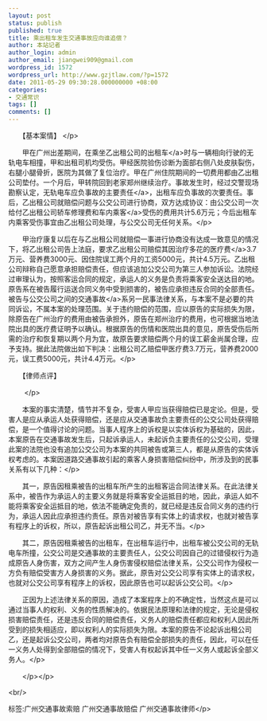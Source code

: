 ```yaml
---
layout: post
status: publish
published: true
title: 乘出租车发生交通事故应向谁追偿？
author: 本站记者
author_login: admin
author_email: jiangwei909@gmail.com
wordpress_id: 1572
wordpress_url: http://www.gzjtlaw.com/?p=1572
date: 2011-05-29 09:30:28.000000000 +08:00
categories:
- 交通常识
tags: []
comments: []
---
```

<p><p>　　【基本案情】 <&#47;p><p>　　甲在广州出差期间，在乘坐乙出租公司的<a>出租车<&#47;a>时与一辆相向行驶的无轨电车相撞，甲和出租司机均受伤。甲经医院验伤诊断为面部右侧八处皮肤裂伤，右腿小腿骨折，医院为其做了复位治疗。甲在广州住院期间的一切费用都由乙出租公司垫付。一个月后，甲转院回到老家郑州继续治疗。事故发生时，经过交警现场勘察认定，无轨电车应负事故的<a>主要责任<&#47;a>，出租车应负事故的次要责任。事后，乙出租公司就赔偿问题与公交公司进行协商，双方达成协议：由公交公司一次给付乙出租公司轿车修理费和车内<a>乘客<&#47;a>受伤的费用共计5.6万元；今后出租车内乘客受伤事宜由乙出租公司处理，与公交公司无任何关系。<&#47;p><p>　　甲治疗康复以后在与乙出租公司就赔偿一事进行协商没有达成一致意见的情况下，将乙出租公司告上法庭，要求乙出租公司赔偿其因治疗多花的<a>医疗费<&#47;a>3.7万元、营养费3000元、因住院误工两个月的工资5000元，共计4.5万元。乙出租公司辩称自己愿意承担赔偿责任，但应该追加公交公司为第三人参加诉讼。法院经过审理认为，按照客运合同的规定，承运人的义务是负责将乘客安全送达目的地。原告系在被告履行运送合同义务中受到损害的，被告应承担违反合同的全部责任。被告与公交公司之间的<a>交通事故<&#47;a>系另一民事法律关系，与本案不是必要的共同诉讼，不属本案的处理范围。关于违约赔偿的范围，应以原告的实际损失为限，除原告在广州治疗的费用由被告承担外，原告在郑州治疗的费用，也可根据当地法院出具的医疗费证明予以确认。根据原告的伤情和医院出具的意见，原告受伤后所需的治疗和恢复期以两个月为宜，故原告要求赔偿两个月的误工薪金尚属合理，应予支持。据此法院做出如下判决：出租公司乙赔偿甲医疗费3.7万元，营养费2000元，误工费5000元，共计4.4万元。<&#47;p><p>　　【律师点评】<p>　　 <&#47;p><p>　　本案的事实清楚，情节并不复杂，受害人甲应当获得赔偿已是定论。但是，受害人是应从承运人处获得赔偿，还是应从交通事故负主要责任的公交公司处获得赔偿，是一个值得讨论的问题。当事人程序上的诉权是以实体诉权为基础的，因此，本案原告在交通事故发生后，只起诉承运人，未起诉负主要责任的公交公司，受理此案的法院也没有追加公交公司为本案的共同被告或第三人，都是从原告的实体诉权考虑的。本案因道路交通事故引起的乘客人身损害赔偿纠纷中，所涉及到的民事关系有以下几种：<&#47;p><p>　　其一，原告因租乘被告的出租车所产生的出租客运合同法律关系。在此法律关系中，被告作为承运人的主要义务就是将乘客安全运抵目的地，因此，承运人如不能将乘客安全运抵目的地，依法不能确定免责的，就已经是违反合同义务的违约行为，承运人因此应承担违约责任。原告对被告享有实体上的请求权，也就对被告享有程序上的诉权，所以，原告起诉出租公司乙，并无不当。<&#47;p><p>　　其二，原告因租乘被告的出租车，在出租车运行中，出租车被公交公司的无轨电车所撞，公交公司是交通事故的主要责任人，公交公司因自己的过错侵权行为造成原告人身伤害，双方之间产生人身伤害侵权赔偿法律关系，公交公司作为侵权一方负有赔偿受害方人身损害的义务。据此，原告对公交公司享有实体上的请求权，也就对公交公司享有程序上的诉权，因此原告也可以起诉公交公司。<&#47;p><p>　　正因为上述法律关系的原因，造成了本案程序上的不确定性，当然这点是可以通过当事人的权利、义务的性质解决的。依据民法原理和法律的规定，无论是侵权损害赔偿责任，还是违反合同的赔偿责任，义务人的赔偿责任都应和权利人因此所受到的损失相适应，即以权利人的实际损失为限。本案的原告不论起诉出租公司乙，还是起诉公交公司，两者均对原告负有赔偿全部损失的责任，因此，可以在任一义务人处得到全部赔偿的情况下，受害人有权起诉其中任一义务人或起诉全部义务人。<&#47;p><p>　　<&#47;p><&#47;p><br&#47;><p>标签:广州交通事故索赔 广州交通事故赔偿 广州交通事故律师<&#47;p>
